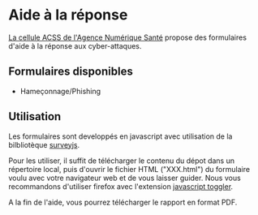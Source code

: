 # Aide à la réponse

[La cellule ACSS de l'Agence Numérique Santé](https://cyberveille-sante.gouv.fr/) propose des formulaires d'aide à la réponse aux cyber-attaques.

## Formulaires disponibles

  - Hameçonnage/Phishing

## Utilisation

Les formulaires sont developpés en javascript avec utilisation de la bilbliotèque [surveyjs](https://surveyjs.io/).

Pour les utiliser, il suffit de télécharger le contenu du dépot dans un répertoire local, puis d'ouvrir le fichier HTML ("XXX.html") du formulaire voulu avec votre navigateur web et de vous laisser guider.
Nous vous recommandons d'utiliser firefox avec l'extension [javascript toggler](https://addons.mozilla.org/fr/firefox/addon/javascript-toggler/).

A la fin de l'aide, vous pourrez télécharger le rapport en format PDF.

